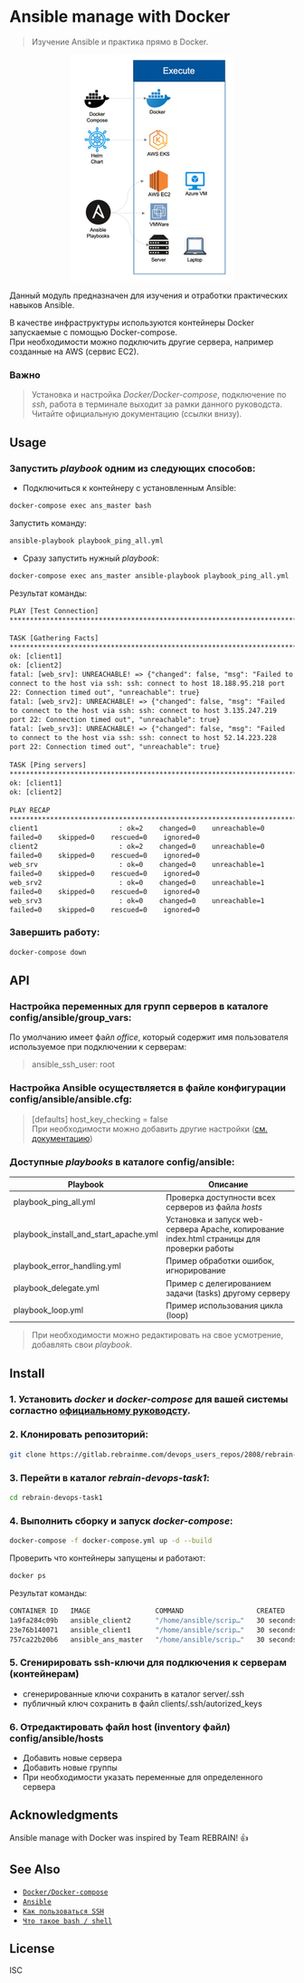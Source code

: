 # Ansible manage with Docker

> Изучение Ansible и практика прямо в Docker.

<p align="center">

  <img src="ansible.png">

</p>


Данный модуль предназначен для изучения и отработки практических навыков Ansible.

В качестве инфраструктуры используются контейнеры Docker запускаемые с помощью Docker-compose.<br>
При необходимости можно подключить другие сервера, например созданные на AWS (сервис EC2).

### Важно
> Установка и настройка *Docker/Docker-compose*, подключение по *ssh*, работа в терминале
> выходит за рамки данного руководста.
> Читайте официальную документацию (ссылки внизу).


## Usage

### Запустить *playbook* одним из следующих способов:
- Подключиться к контейнеру с установленным Ansible:
```bash
docker-compose exec ans_master bash
```
Запустить команду:
```bash
ansible-playbook playbook_ping_all.yml
```
- Сразу запустить нужный *playbook*:
```bash
docker-compose exec ans_master ansible-playbook playbook_ping_all.yml
```

Результат команды:
```
PLAY [Test Connection] ******************************************************************************

TASK [Gathering Facts] ******************************************************************************
ok: [client1]
ok: [client2]
fatal: [web_srv]: UNREACHABLE! => {"changed": false, "msg": "Failed to connect to the host via ssh: ssh: connect to host 18.188.95.218 port 22: Connection timed out", "unreachable": true}
fatal: [web_srv2]: UNREACHABLE! => {"changed": false, "msg": "Failed to connect to the host via ssh: ssh: connect to host 3.135.247.219 port 22: Connection timed out", "unreachable": true}
fatal: [web_srv3]: UNREACHABLE! => {"changed": false, "msg": "Failed to connect to the host via ssh: ssh: connect to host 52.14.223.228 port 22: Connection timed out", "unreachable": true}

TASK [Ping servers] *********************************************************************************
ok: [client1]
ok: [client2]

PLAY RECAP ******************************************************************************************
client1                    : ok=2    changed=0    unreachable=0    failed=0    skipped=0    rescued=0    ignored=0   
client2                    : ok=2    changed=0    unreachable=0    failed=0    skipped=0    rescued=0    ignored=0   
web_srv                    : ok=0    changed=0    unreachable=1    failed=0    skipped=0    rescued=0    ignored=0   
web_srv2                   : ok=0    changed=0    unreachable=1    failed=0    skipped=0    rescued=0    ignored=0   
web_srv3                   : ok=0    changed=0    unreachable=1    failed=0    skipped=0    rescued=0    ignored=0   
```

### Завершить работу:
```bash
docker-compose down
```


## API

### Настройка переменных для групп серверов в каталоге config/ansible/group_vars:
По умолчанию имеет файл *office*, который содержит имя пользователя используемое при подключении к серверам:
>  ansible_ssh_user: root

### Настройка Ansible осуществляется в файле конфигурации config/ansible/ansible.cfg:
> [defaults]
> host_key_checking = false                            
При необходимости можно добавить другие настройки ([см. документацию](https://docs.ansible.com/ansible/latest/cli/ansible-config.html))

### Доступные *playbooks* в каталоге config/ansible:
Playbook | Описание
-------- | --------
playbook_ping_all.yml | Проверка доступности всех серверов из файла *hosts*
playbook_install_and_start_apache.yml | Установка и запуск web-сервера Apache, копирование index.html страницы для проверки работы
playbook_error_handling.yml | Пример обработки ошибок, игнорирование
playbook_delegate.yml | Пример с делегированием задачи (tasks) другому серверу
playbook_loop.yml | Пример использования цикла (loop)

> При необходимости можно редактировать на свое усмотрение, добавлять свои *playbook*.

## Install

### 1. Установить *docker* и *docker-compose* для вашей системы согластно  [официальному руководсту](https://docs.docker.com/engine/install/).

### 2. Клонировать репозиторий:
```bash
git clone https://gitlab.rebrainme.com/devops_users_repos/2808/rebrain-devops-task1.git
```

### 3. Перейти в каталог *rebrain-devops-task1*:
```bash
cd rebrain-devops-task1
```

### 4. Выполнить сборку и запуск *docker-compose*:
```bash
docker-compose -f docker-compose.yml up -d --build
```

Проверить что контейнеры запущены и работают:
```bash
docker ps
```
Результат команды:
```bash
CONTAINER ID   IMAGE                COMMAND                  CREATED          STATUS          PORTS     NAMES
1a9fa284c09b   ansible_client2      "/home/ansible/scrip…"   30 seconds ago   Up 28 seconds             ansible_client2_1
23e76b140071   ansible_client1      "/home/ansible/scrip…"   30 seconds ago   Up 28 seconds             ansible_client1_1
757ca22b20b6   ansible_ans_master   "/home/ansible/scrip…"   30 seconds ago   Up 29 seconds             ansible_ans_master_1
````

### 5. Сгенирировать ssh-ключи для подлкючения к серверам (контейнерам) 
- сгенерированные ключи сохранить в каталог server/.ssh
- публичный ключ сохранить в файл clients/.ssh/autorized_keys
### 6. Отредактировать файл host (inventory файл) config/ansible/hosts
- Добавить новые сервера
- Добавить новые группы
- При необходимости указать переменные для определенного сервера


## Acknowledgments

Ansible manage with Docker was inspired by Team REBRAIN! :+1:

## See Also

- [`Docker/Docker-compose`](https://docs.docker.com/engine/install/)
- [`Ansible`](https://docs.ansible.com/ansible/latest/index.html)
- [`Как пользоваться SSH`](https://losst.ru/kak-polzovatsya-ssh)
- [`Что такое bash / shell`](https://habr.com/ru/post/548078/)

## License

ISC
